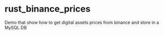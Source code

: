 # rust_binance_prices
Demo that show how to get digital assets prices from binance and store in a MySQL DB
